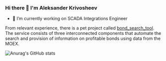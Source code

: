 ### Hi there 👋 I'm Aleksander Krivosheev

- 🔭 I’m currently working on SCADA Integrations Engineer

From relevant experience, there is a pet project called [bond_search_tool](https://github.com/Workbench3D/bond_search_tool).
The service consists of three interconnected components that automate the search and provision of information on profitable bonds using data from the MOEX.

<!--
**Workbench3D/workbench3D** is a ✨ _special_ ✨ repository because its `README.md` (this file) appears on your GitHub profile.

Here are some ideas to get you started:

- 🌱 I’m currently learning ...
- 👯 I’m looking to collaborate on ...
- 🤔 I’m looking for help with ...
- 💬 Ask me about ...
- 📫 How to reach me: ...
- 😄 Pronouns: ...
- ⚡ Fun fact: ...
-->

![Anurag's GitHub stats](https://github-readme-stats.vercel.app/api/top-langs/?username=Workbench3D&theme=dark&layout=compact)
